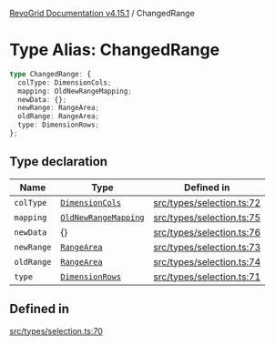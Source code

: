 [RevoGrid Documentation v4.15.1](README.md) / ChangedRange

# Type Alias: ChangedRange

```ts
type ChangedRange: {
  colType: DimensionCols;
  mapping: OldNewRangeMapping;
  newData: {};
  newRange: RangeArea;
  oldRange: RangeArea;
  type: DimensionRows;
};
```

## Type declaration

| Name | Type | Defined in |
| ------ | ------ | ------ |
| `colType` | [`DimensionCols`](TypeAlias.DimensionCols.md) | [src/types/selection.ts:72](https://github.com/revolist/revogrid/blob/9d06c9d1de184a8cd977144efe5186ec5a7312cb/src/types/selection.ts#L72) |
| `mapping` | [`OldNewRangeMapping`](TypeAlias.OldNewRangeMapping.md) | [src/types/selection.ts:75](https://github.com/revolist/revogrid/blob/9d06c9d1de184a8cd977144efe5186ec5a7312cb/src/types/selection.ts#L75) |
| `newData` | \{\} | [src/types/selection.ts:76](https://github.com/revolist/revogrid/blob/9d06c9d1de184a8cd977144efe5186ec5a7312cb/src/types/selection.ts#L76) |
| `newRange` | [`RangeArea`](TypeAlias.RangeArea.md) | [src/types/selection.ts:73](https://github.com/revolist/revogrid/blob/9d06c9d1de184a8cd977144efe5186ec5a7312cb/src/types/selection.ts#L73) |
| `oldRange` | [`RangeArea`](TypeAlias.RangeArea.md) | [src/types/selection.ts:74](https://github.com/revolist/revogrid/blob/9d06c9d1de184a8cd977144efe5186ec5a7312cb/src/types/selection.ts#L74) |
| `type` | [`DimensionRows`](TypeAlias.DimensionRows.md) | [src/types/selection.ts:71](https://github.com/revolist/revogrid/blob/9d06c9d1de184a8cd977144efe5186ec5a7312cb/src/types/selection.ts#L71) |

## Defined in

[src/types/selection.ts:70](https://github.com/revolist/revogrid/blob/9d06c9d1de184a8cd977144efe5186ec5a7312cb/src/types/selection.ts#L70)
